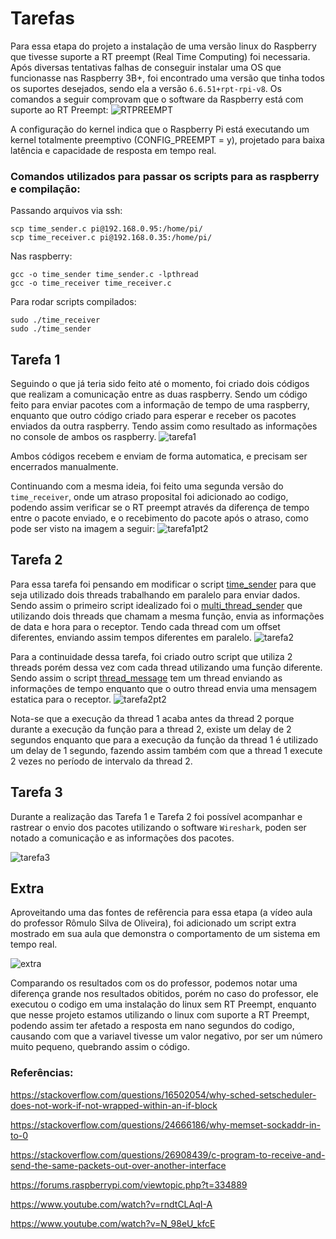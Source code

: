 # Tarefas

Para essa etapa do projeto a instalação de uma versão linux do Raspberry que tivesse suporte a RT preempt (Real Time Computing) foi necessaria. Após diversas tentativas falhas de conseguir instalar uma OS que funcionasse nas Raspberry 3B+, foi encontrado uma versão que tinha todos os suportes desejados, sendo ela a versão `6.6.51+rpt-rpi-v8`.
Os comandos a seguir comprovam que o software da Raspberry está com suporte ao RT Preempt:
![RTPREEMPT](/etapa_3/image_files/rtpreempt.png)

A configuração do kernel indica que o Raspberry Pi está executando um kernel totalmente preemptivo (CONFIG_PREEMPT = y), projetado para baixa latência e capacidade de resposta em tempo real.

### Comandos utilizados para passar os scripts para as raspberry e compilação:

Passando arquivos via ssh:
```
scp time_sender.c pi@192.168.0.95:/home/pi/
scp time_receiver.c pi@192.168.0.35:/home/pi/
```
Nas raspberry:
```
gcc -o time_sender time_sender.c -lpthread
gcc -o time_receiver time_receiver.c
```

Para rodar scripts compilados:
```
sudo ./time_receiver
sudo ./time_sender
```

## Tarefa 1
Seguindo o que já teria sido feito até o momento, foi criado dois códigos que realizam a comunicação entre as duas raspberry. Sendo um código feito para enviar pacotes com a informação de tempo de uma raspberry, enquanto que outro código criado para esperar e receber os pacotes enviados da outra raspberry. Tendo assim como resultado as informações no console de ambos os raspberry.
![tarefa1](/etapa_3/image_files/etapa3_tarefa1.png)

Ambos códigos recebem e enviam de forma automatica, e precisam ser encerrados manualmente.

Continuando com a mesma ideia, foi feito uma segunda versão do `time_receiver`, onde um atraso proposital foi adicionado ao codigo, podendo assim verificar se o RT preempt através da diferença de tempo entre o pacote enviado, e o recebimento do pacote após o atraso, como pode ser visto na imagem a seguir:
![tarefa1pt2](/etapa_3/image_files/etapa3_tarefa1_pt2.png)

## Tarefa 2
Para essa tarefa foi pensando em modificar o script [time_sender](/etapa_3/tarefa_1/time_sender.c) para que seja utilizado dois threads trabalhando em paralelo para enviar dados.
Sendo assim o primeiro script idealizado foi  o [multi_thread_sender](/etapa_3/tarefa_2/multi_thread_sender.c) que utilizando dois threads que chamam a mesma função, envia as informações de data e hora para o receptor. Tendo cada thread com um offset diferentes, enviando assim tempos diferentes em paralelo.
![tarefa2](/etapa_3/image_files/etapa3_tarefa2.png)

Para a continuidade dessa tarefa, foi criado outro script que utiliza 2 threads porém dessa vez com cada thread utilizando uma função diferente. Sendo assim o script [thread_message](/etapa_3/tarefa_2/thread_message.c) tem um thread enviando as informações de tempo enquanto que o outro thread envia uma mensagem estatica para o receptor.
![tarefa2pt2](/etapa_3/image_files/etapa3_tarefa2_pt2.png)

Nota-se que a execução da thread 1 acaba antes da thread 2 porque durante a execução da função para a thread 2, existe um delay de 2 segundos enquanto que para a execução da função da thread 1 é utilizado um delay de 1 segundo, fazendo assim também com que a thread 1 execute 2 vezes no período de intervalo da thread 2.

## Tarefa 3

Durante a realização das Tarefa 1 e Tarefa 2 foi possível acompanhar e rastrear o envio dos pacotes utilizando o software `Wireshark`, poden ser notado a comunicação e as informações dos pacotes.

![tarefa3](/etapa_3/image_files/wireshark_etapa3.png)

## Extra

Aproveitando uma das fontes de refêrencia para essa etapa (a vídeo aula do professor Rômulo Silva de Oliveira), foi adicionado um script extra mostrado em sua aula que demonstra o comportamento de um sistema em tempo real.

![extra](/etapa_3/image_files/periodica.png)

Comparando os resultados com os do professor, podemos notar uma diferença grande nos resultados obitidos, porém no caso do professor, ele executou o codigo em uma instalação do linux sem RT Preempt, enquanto que nesse projeto estamos utilizando o linux com suporte a RT Preempt, podendo assim ter afetado a resposta em nano segundos do codigo, causando com que a variavel tivesse um valor negativo, por ser um número muito pequeno, quebrando assim o código.

### Referências:
https://stackoverflow.com/questions/16502054/why-sched-setscheduler-does-not-work-if-not-wrapped-within-an-if-block

https://stackoverflow.com/questions/24666186/why-memset-sockaddr-in-to-0

https://stackoverflow.com/questions/26908439/c-program-to-receive-and-send-the-same-packets-out-over-another-interface

https://forums.raspberrypi.com/viewtopic.php?t=334889

https://www.youtube.com/watch?v=rndtCLAqI-A

https://www.youtube.com/watch?v=N_98eU_kfcE

